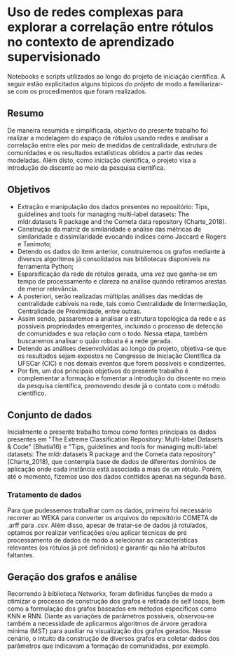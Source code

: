 # Uso de redes complexas para explorar a correlação entre rótulos no contexto de aprendizado supervisionado
Notebooks e scripts utilizados ao longo do projeto de iniciação científica. A seguir estão explicitados alguns tópicos do prójeto de modo a familiarizar-se com os procedimentos que foram realizados. 

## Resumo 
De maneira resumida e simplificada, objetivo do presente trabalho foi realizar a modelagem do espaço de rótulos usando redes e analisar a correlação entre eles por meio de medidas de centralidade, estrutura de comunidades e os resultados estatísticas obtidos a partir das redes modeladas. Além disto, como iniciação científica, o projeto visa a introdução do discente ao meio da pesquisa científica.

## Objetivos
- Extração e manipulação dos dados presentes no repositório: Tips, guidelines and tools for managing multi-label datasets: The mldr.datasets R package and the Cometa data repository (Charte_2018).
- Construção da matriz de similaridade e análise das métricas de similaridade e dissimilaridade evocando índices como Jaccard e Rogers e Tanimoto;
- Detendo os dados do item anterior, construiremos os grafos mediante à diversos algoritmos já consolidados nas bibliotecas disponíveis na ferramenta Python; 
- Esparsificação da rede de rótulos gerada, uma vez que ganha-se em tempo de processamento e clareza na análise quando retiramos arestas de menor relevância.
- A posteriori, serão realizadas múltiplas análises das medidas de centralidade cabíveis na rede, tais como Centralidade de Intermediação, Centralidade de Proximidade, entre outras.
- Assim sendo, passaremos a analisar a estrutura topológica da rede e as possíveis propriedades emergentes, incluindo o processo de detecção de comunidades e sua relação com o todo. Nessa etapa, também buscaremos analisar o quão robusta é a rede gerada.
- Detendo as análises desenvolvidas ao longo do projeto, objetiva-se que os resultados sejam expostos no Congresso de Iniciação Científica da UFSCar (CIC) e nos demais eventos que forem possíveis e condizentes.
- Por fim, um dos principais objetivos do presente trabalho é complementar a formação e fomentar a introdução do discente no meio da pesquisa científica, promovendo desde já o contato com o método científico.

## Conjunto de dados
Inicialmente o presente trabalho tomou como fontes principais os dados presentes em  "The Extreme Classification Repository: Multi-label Datasets & Code" (Bhatia16) e "Tips, guidelines and tools for managing multi-label datasets: The mldr.datasets R package and the Cometa data repository" (Charte_2018), que contempla base de dados de diferentes domínios de aplicação onde cada instância está associada a mais de um rótulo. Porém, até o momento, fizemos uso dos dados conttidos apenas na segunda base. 

### Tratamento de dados

Para que pudessemos trabalhar com os dados, primeiro foi necessário recorrer ao WEKA para converter os arquivos do repositório COMETA de .arff para .csv. Além disso, apesar de tratar-se de dados já rotulados, optamos por realizar verificações  e/ou  aplicar técnicas de pré processamento de dados de modo a selecionar as características relevantes (os rótulos já pré definidos) e garantir qu não há atributos faltantes. 

## Geração dos grafos e análise

Recorrendo à biblioteca Networkx, foram definidas funções de modo a otimizar o processo de construção dos grafos e retirada de self loops, bem como a formulação dos grafos baseados em métodos específicos como KNN e RNN. Diante as variações de parâmetros possíveis, observou-se também a necessidade de aplicarmos algoritmos de árvore geradora mínima (MST) para auxiliar na visualização dos grafos gerados. 
Nesse cenário, o intuito da construção de diversos grafos era coletar dados dos parâmetros que indicavam a formação de comunidades, por exemplo.
